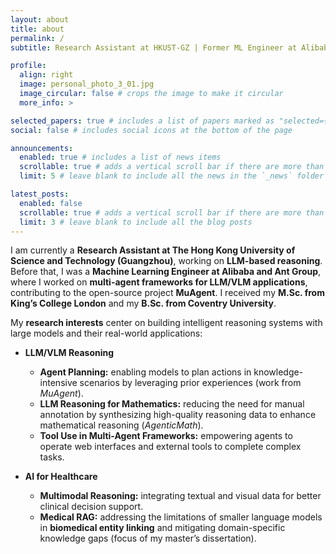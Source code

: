 ```yaml
---
layout: about
title: about
permalink: /
subtitle: Research Assistant at HKUST-GZ | Former ML Engineer at Alibaba & Ant Group | M.Sc., King’s College London

profile:
  align: right
  image: personal_photo_3_01.jpg
  image_circular: false # crops the image to make it circular
  more_info: >

selected_papers: true # includes a list of papers marked as "selected={true}"
social: false # includes social icons at the bottom of the page

announcements:
  enabled: true # includes a list of news items
  scrollable: true # adds a vertical scroll bar if there are more than 3 news items
  limit: 5 # leave blank to include all the news in the `_news` folder

latest_posts:
  enabled: false
  scrollable: true # adds a vertical scroll bar if there are more than 3 new posts items
  limit: 3 # leave blank to include all the blog posts
---
```


I am currently a **Research Assistant at The Hong Kong University of Science and Technology (Guangzhou)**, working on **LLM-based reasoning**. Before that, I was a **Machine Learning Engineer at Alibaba and Ant Group**, where I worked on **multi-agent frameworks for LLM/VLM applications**, contributing to the open-source project **MuAgent**. I received my **M.Sc. from King’s College London** and my **B.Sc. from Coventry University**.

My **research interests** center on building intelligent reasoning systems with large models and their real-world applications:

- **LLM/VLM Reasoning**  
  - **Agent Planning:** enabling models to plan actions in knowledge-intensive scenarios by leveraging prior experiences (work from *MuAgent*).  
  - **LLM Reasoning for Mathematics:** reducing the need for manual annotation by synthesizing high-quality reasoning data to enhance mathematical reasoning (*AgenticMath*).  
  - **Tool Use in Multi-Agent Frameworks:** empowering agents to operate web interfaces and external tools to complete complex tasks.

- **AI for Healthcare**  
  - **Multimodal Reasoning:** integrating textual and visual data for better clinical decision support.  
  - **Medical RAG:** addressing the limitations of smaller language models in **biomedical entity linking** and mitigating domain-specific knowledge gaps (focus of my master’s dissertation).

